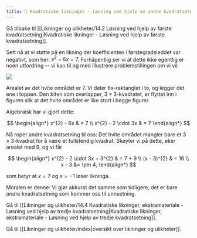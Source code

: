 ```yaml
---
title: 📄 Kvadratiske likninger - Løsning ved hjelp av andre kvadratsetning
---
```

Gå tilbake til [[Likninger og ulikheter/14.2 Løsning ved hjelp av første kvadratsetning|Kvadratiske likninger - Løsning ved hjelp av første kvadratsetning]].


Sett nå at vi støtte på en likning der koeffisienten i førstegradsleddet var negativt, som her: $x^{2} - 6x = 7$. Forhåpentlig ser vi at dette ikke egentlig er noen utfordring -- vi kan til og med illustrere problemstillingen om vi vil:

![](Files/media/image78.png)

Arealet av det hvite området er 7. Vi deler $6x$-rektanglet i to, og legger det ene i toppen. Den biten som overlapper, $3 \times 3$-kvadratet, er flyttet inn i figuren slik at det hvite området er like stort i begge figurer.

Algebraisk har vi gjort dette:

$$
\begin{align*} 
x^{2} - 6x & = 7
\\
x^{2} - 2 \cdot 3x & = 7
\end{align*} 
$$

Nå roper andre kvadratsetning til oss: Det hvite området mangler bare et $3 \times 3$-kvadrat for å være et fullstendig kvadrat. Skøyter vi på dette, øker arealet med 9, og vi får

$$
\begin{align*} 
x^{2} - 2 \cdot 3x + 3^{2} 
& = 7 + 9
\\
(x - 3)^{2} 
& = 16
\\
x - 3 
&= \pm 4,
\end{align*} 
$$

som betyr at $x = 7$ og $x = - 1$ løser likninga.

Moralen er denne: Vi gjør akkurat det samme som tidligere, det er bare
*andre* kvadratsetning som kommer oss til unnsetning.

Gå til [[Likninger og ulikheter/14.4 Kvadratiske likninger, ekstramateriale - Løsning ved hjelp av tredje kvadratsetning|Kvadratiske likninger, ekstramateriale - Løsning ved hjelp av tredje kvadratsetning]].

Gå til [[Likninger og ulikheter/index|oversikt over likninger og ulikheter]].